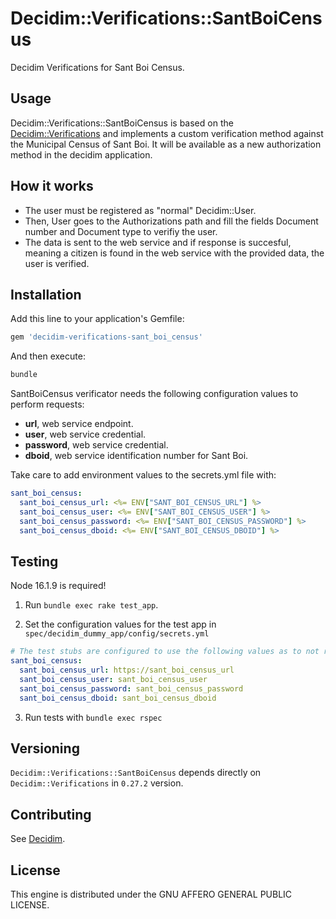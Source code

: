 # Decidim::Verifications::SantBoiCensus

Decidim Verifications for Sant Boi Census.

## Usage

Decidim::Verifications::SantBoiCensus is based on the [Decidim::Verifications](https://github.com/decidim/decidim/tree/master/decidim-verifications#decidimverifications) and implements a custom verification method against the Municipal Census of Sant Boi. It will be available as a new authorization method in the decidim application.

## How it works
- The user must be registered as "normal" Decidim::User.
- Then, User goes to the Authorizations path and fill the fields Document number and Document type to verifiy the user.
- The data is sent to the web service and if response is succesful, meaning a citizen is found in the web service with the provided data, the user is verified.

## Installation

Add this line to your application's Gemfile:

```ruby
gem 'decidim-verifications-sant_boi_census'
```

And then execute:

```bash
bundle
```

SantBoiCensus verificator needs the following configuration values to perform requests:
- **url**, web service endpoint.
- **user**, web service credential.
- **password**, web service credential.
- **dboid**, web service identification number for Sant Boi.

Take care to add environment values to the secrets.yml file with:

```yaml
sant_boi_census:
  sant_boi_census_url: <%= ENV["SANT_BOI_CENSUS_URL"] %>
  sant_boi_census_user: <%= ENV["SANT_BOI_CENSUS_USER"] %>
  sant_boi_census_password: <%= ENV["SANT_BOI_CENSUS_PASSWORD"] %>
  sant_boi_census_dboid: <%= ENV["SANT_BOI_CENSUS_DBOID"] %>
```
## Testing

Node 16.1.9 is required!

1. Run `bundle exec rake test_app`.

2. Set the configuration values for the test app in `spec/decidim_dummy_app/config/secrets.yml`

```yaml
# The test stubs are configured to use the following values as to not reveal the real ones.
sant_boi_census:
  sant_boi_census_url: https://sant_boi_census_url
  sant_boi_census_user: sant_boi_census_user
  sant_boi_census_password: sant_boi_census_password
  sant_boi_census_dboid: sant_boi_census_dboid
```

3. Run tests with `bundle exec rspec`

## Versioning

`Decidim::Verifications::SantBoiCensus` depends directly on `Decidim::Verifications` in `0.27.2` version.

## Contributing

See [Decidim](https://github.com/decidim/decidim).

## License

This engine is distributed under the GNU AFFERO GENERAL PUBLIC LICENSE.

